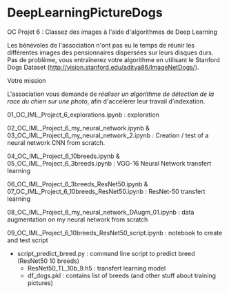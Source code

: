 # DeepLearningPictureDogs
OC Projet 6 : Classez des images à l'aide d'algorithmes de Deep Learning

Les bénévoles de l'association n'ont pas eu le temps de réunir les différentes images des pensionnaires dispersées sur leurs disques durs. Pas de problème, vous entraînerez votre algorithme en utilisant le Stanford Dogs Dataset (http://vision.stanford.edu/aditya86/ImageNetDogs/).

Votre mission

L'association vous demande de *réaliser un algorithme de détection de la race du chien sur une photo*, afin d'accélérer leur travail d’indexation.

01_OC_IML_Project_6_explorations.ipynb : exploration

02_OC_IML_Project_6_my_neural_network.ipynb & 03_OC_IML_Project_6_my_neural_network_2.ipynb : Creation / test of a neural network  CNN from scratch.

04_OC_IML_Project_6_10breeds.ipynb & 05_OC_IML_Project_6_3breeds.ipynb : VGG-16 Neural Network transfert learning 

06_OC_IML_Project_6_3breeds_ResNet50.ipynb & 07_OC_IML_Project_6_10breeds_ResNet50.ipynb : ResNet-50 transfert learning

08_OC_IML_Project_6_my_neural_network_DAugm_01.ipynb : data augmentation on my neural network from scratch


09_OC_IML_Project_6_10breeds_ResNet50_script.ipynb : notebook to create and test script
- script_predict_breed.py : command line script to predict breed (ResNet50 10 breeds)
	- ResNet50_TL_10b_9.h5 : transfert learning model
	- df_dogs.pkl : contains  list of breeds (and other stuff about training pictures)

